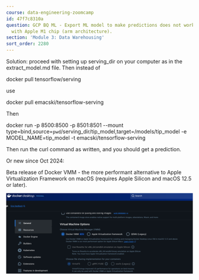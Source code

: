 ```yaml
---
course: data-engineering-zoomcamp
id: 47f7c8310a
question: GCP BQ ML - Export ML model to make predictions does not work for MacBook
  with Apple M1 chip (arm architecture).
section: 'Module 3: Data Warehousing'
sort_order: 2280
---
```


Solution: proceed with setting up serving_dir on your computer as in the extract_model.md file. Then instead of

docker pull tensorflow/serving

use

docker pull emacski/tensorflow-serving

Then

docker run -p 8500:8500 -p 8501:8501 --mount type=bind,source=`pwd`/serving_dir/tip_model,target=/models/tip_model -e MODEL_NAME=tip_model -t emacski/tensorflow-serving

Then run the curl command as written, and you should get a prediction.

Or new since Oct 2024:

Beta release of Docker VMM - the more performant alternative to Apple Virtualization Framework on macOS (requires Apple Silicon and macOS 12.5 or later).

![Image](images/data-engineering-zoomcamp/image_51551549.png)

